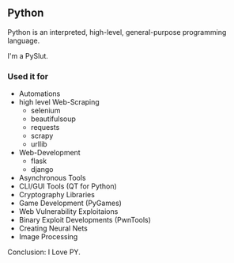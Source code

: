 ## Python
Python is an interpreted, high-level, general-purpose programming language.

I'm a PySlut. 

### Used it for
- Automations
- high level Web-Scraping
  - selenium
  - beautifulsoup
  - requests
  - scrapy
  - urllib
- Web-Development
  - flask
  - django
- Asynchronous Tools
- CLI/GUI Tools (QT for Python)
- Cryptography Libraries
- Game Development (PyGames)
- Web Vulnerability Exploitaions
- Binary Exploit Developments (PwnTools)
- Creating Neural Nets
- Image Processing


Conclusion: I Love PY.
